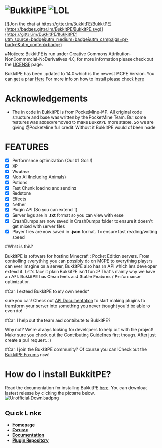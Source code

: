 # ![BukkitPE](https://gyazo.com/b972ad341bceff44a1eb82a75d9db502.png) ![LOL](http://bukkitpe.net/BukkitPE.gif)

[![Join the chat at https://gitter.im/BukkitPE/BukkitPE](https://badges.gitter.im/BukkitPE/BukkitPE.svg)](https://gitter.im/BukkitPE/BukkitPE?utm_source=badge&utm_medium=badge&utm_campaign=pr-badge&utm_content=badge)

#Notices:
BukkitPE is run under Creative Commons Attribution-NonCommercial-NoDerivatives 4.0, for more information please check out the [LICENSE](https://github.com/BukkitPE/BukkitPE/blob/master/LICENSE) page.

BukkitPE has been updated to 14.0 which is the newest MCPE Version. You can get a phar [Here](https://Jenkins.BukkitPE.net) For more info on how to install please check [here](https://github.com/BukkitPE/Documentation)

# Acknowledgements

- The in code in BukkitPE is from PocketMine-MP. All original code structure and base was written by the PocketMine Team. But some features was added/removed to make BukkitPE more stable. So we are giving @PocketMine full credit. Without it BukkitPE would of been made

# FEATURES
- [x] Performance optimization (Our #1 Goal!)
- [x] XP
- [x] Weather
- [x] Mob AI (Including Animals)
- [x] Potions
- [x] Fast Chunk loading and sending
- [x] Redstone
- [x] Effects
- [x] Nether
- [x] Plugin API (So you can extend it)
- [x] Server logs are in **.txt** format so you can view with ease
- [x] CrashDumps are now saved in CrashDumps folder to ensure it doesn't get mixed with server files
- [x] Player files are now saved in **.json** format. To ensure fast reading/writing speed

#What is this?

BukkitPE is software for hosting Minecraft : Pocket Edition servers. From controlling everything you can possibly do on MCPE to everything players can ever imagine on a server, BukkitPE also has an API which lets developer extend it. Let's face it plain BukkitPE isn't fun :P That's mainly why we have an API. BukkitPE has Clean feels and Stable Features / Performance optimization.

#Can I extend BukkitPE to my own needs?

sure you can! Check out [API Documentation](https://github.com/BukkitPE/Plugin-Documentation) to start making plugins to transform your server into something you never thought you'd be able to even do!


#Can I help out the team and contribute to BukkitPE?

Why not? We're always looking for developers to help out with the project! Make sure you check out the [Contributing Guidelines](https://github.com/BukkitPE/BukkitPE/blob/master/CONTRIBUTING.md) first though. After just create a pull request. :)

#Can I join the BukkitPE community?
Of course you can! Check out the [BukkitPE Forums](https://forums.BukkitPE.net) now!

# How do I install BukkitPE?

Read the documentation for installing BukkitPE [here](https://github.com/BukkitPE/Documentation).
You can download lastest release by clicking the picturre below.<br>
 <a href="https://jenkins.bukkitpe.net">![Unofficial-Downloadpng](https://i.gyazo.com/2eea3b538431eb54e243c785b7ec02eb.png)</a>


## Quick Links

* __[Homepage](https://bukkitpe.net/)__
* __[Forums](http://forums.bukkitpe.net/)__
* __[Documentation](https://github.com/BukkitPE/Documentation)__
* __[Plugin Repository](https://forums.bukkitpe.net/index.php?plugins/)__
